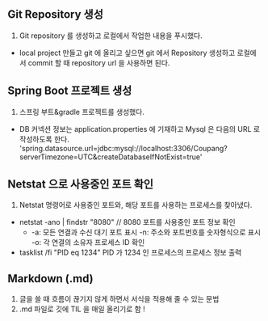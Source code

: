 

## Git Repository 생성
1. Git repository 를 생성하고 로컬에서 작업한 내용을 푸시했다.
* local project 만들고 git 에 올리고 싶으면 git 에서 Repository 생성하고 로컬에서 commit 할 때 repository url 을 사용하면 된다.


## Spring Boot 프로젝트 생성
1. 스프링 부트&gradle 프로젝트를 생성했다.
* DB 커넥션 정보는 application.properties 에 기재하고 Mysql 은 다음의 URL 로 작성하도록 한다.
'spring.datasource.url=jdbc:mysql://localhost:3306/Coupang?serverTimezone=UTC&createDatabaseIfNotExist=true'

## Netstat 으로 사용중인 포트 확인
1. Netstat 명령어로 사용중인 포트와, 해당 포트를 사용하는 프로세스를 찾아냈다.
* netstat -ano | findstr "8080" // 8080 포트를 사용중인 포트 정보 확인
   * -a: 모든 연결과 수신 대기 포트 표시
     -n: 주소와 포트번호를 숫자형식으로 표시
     -o: 각 연결의 소유자 프로세스 ID 확인
* tasklist /fi "PID eq 1234" PID 가 1234 인 프로세스의 프로세스 정보 출력


## Markdown (.md)
1. 글을 쓸 때 흐름이 끊기지 않게 하면서 서식을 적용해 줄 수 있는 문법
2. .md 파일로 깃에 TIL 을 매일 올리기로 함 ! 

